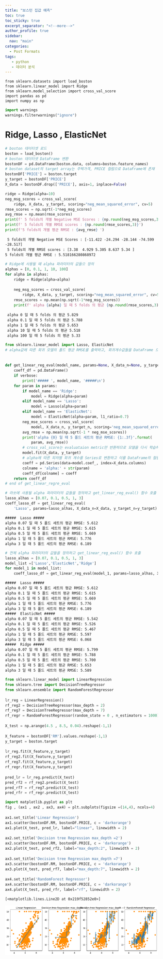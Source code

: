 ```yaml
---
title: "보스턴 집값 예측"
toc: true
toc_sticky: true
excerpt_separator: "<!--more-->"
author_profile: true
sidebar:
  nav: "main"
categories:
  - Post Formats
tags:
   - python
   - 데이터 분석
---
```




```
from sklearn.datasets import load_boston
from sklearn.linear_model import Ridge
from sklearn.model_selection import cross_val_score
import pandas as pd
import numpy as np
```




```python
import warnings
warnings.filterwarnings("ignore")
```

# Ridge, Lasso , ElasticNet


```python
# boston 데이터셋 로드
boston = load_boston()
# boston 데이터셋 DataFrame 변환
bostonDF = pd.DataFrame(boston.data, columns=boston.feature_names)
# boston dataset의 target array는 주택가격, PRICE 컬럼으로 DataFrame에 존재
bostonDF['PRICE'] = boston.target
y_target = bostonDF['PRICE']
X_data = bostonDF.drop(['PRICE'], axis=1, inplace=False)
```


```python
ridge = Ridge(alpha=10)
neg_msg_scores = cross_val_score(
    ridge, X_data, y_target, scoring="neg_mean_squared_error", cv=5)
rmse_scores = np.sqrt(-1*neg_msg_scores)
avg_rmse = np.mean(rmse_scores)
print(f' 5 folds의 개별 Negative MSE Scores : {np.round(neg_msg_scores,3)}')
print(f' 5 folds의 개별 RMSE scores : {np.round(rmse_scores,3)}')
print(f'5 folds의 개별 평균 RMSE : {avg_rmse} ')
```

     5 folds의 개별 Negative MSE Scores : [-11.422 -24.294 -28.144 -74.599 -28.517]
     5 folds의 개별 RMSE scores : [3.38  4.929 5.305 8.637 5.34 ]
    5 folds의 개별 평균 RMSE : 5.518166280868972 



```python
# Ridge에 사용될 때 alpha 파라미터의 값들으 정의
alphas = [0, 0.1, 1, 10, 100]
for alpha in alphas:
    ridge = Ridge(alpha=alpha)

    neg_msg_scores = cross_val_score(
        ridge, X_data, y_target, scoring="neg_mean_squared_error", cv=5)
    rmse_scores = np.mean(np.sqrt(-1*neg_msg_scores))
    print(f' alpha {alpha} 일 때 5 folds 의 평균 {np.round(rmse_scores,3) }')
```

     alpha 0 일 때 5 folds 의 평균 5.829
     alpha 0.1 일 때 5 folds 의 평균 5.788
     alpha 1 일 때 5 folds 의 평균 5.653
     alpha 10 일 때 5 folds 의 평균 5.518
     alpha 100 일 때 5 folds 의 평균 5.33



```python
from sklearn.linear_model import Lasso, ElasticNet
# alpha값에 따른 회귀 모델의 폴드 평균 RMSE를 출력하고, 회귀계수값들을 DataFrame 으로 반환해주는 함수


def get_linear_reg_eval(model_name, params=None, X_data_n=None, y_target_n=None, verbose=True):
    coeff_df = pd.DataFrame()
    if verbose:
        print('##### ', model_name, '#####\n')
    for param in params:
        if model_name == 'Ridge':
            model = Ridge(alpha=param)
        elif model_name == 'Lasso':
            model = Lasso(alpha=param)
        elif model_name == 'ElasticNet':
            model = ElasticNet(alpha=param, l1_ratio=0.7)
        neg_mse_scores = cross_val_score(
            model, X_data_n, y_target_n, scoring='neg_mean_squared_error', cv=5)
        avg_rmse = np.mean(np.sqrt(-1 * neg_mse_scores))
        print('alpha {0} 일 때 5 폴드 세트의 평균 RMSE: {1:.3f}'.format(
            param, avg_rmse))
        # cross_val_score는 evaluataion metric만 반환하므로 모델을 다시 학습하여 회귀 계수 추출
        model.fit(X_data, y_target)
        # alpha에 따른 피처별 회귀 계수를 Series로 변환하고 이를 DataFrame의 컬럼으로 추가.
        coeff = pd.Series(data=model.coef_, index=X_data.columns)
        colname = 'alpha:' + str(param)
        coeff_df[colname] = coeff
    return coeff_df
# end of get_linear_regre_eval
```


```python
# 라쏘에 사용될 alpha 파라미터의 값들을 정의하고 get_linear_reg_eval() 함수 호출
lasso_alhas = [0.07, 0.1, 0.5, 1, 3]
coeff_lasso_df = get_linear_reg_eval(
    'Lasso', params=lasso_alhas, X_data_n=X_data, y_target_n=y_target)
```

    #####  Lasso #####
    alpha 0.07 일 때 5 폴드 세트의 평균 RMSE: 5.612
    alpha 0.1 일 때 5 폴드 세트의 평균 RMSE: 5.615
    alpha 0.5 일 때 5 폴드 세트의 평균 RMSE: 5.669
    alpha 1 일 때 5 폴드 세트의 평균 RMSE: 5.776
    alpha 3 일 때 5 폴드 세트의 평균 RMSE: 6.189



```python
# 전체 alpha 파라미터의 값들을 정의하고 get_linear_reg_eval() 함수 호출
lasso_alhas = [0.07, 0.1, 0.5, 1, 3]
model_list =['Lasso','ElasticNet','Ridge']
for model_1 in model_list:
    coeff_lasso_df = get_linear_reg_eval(model_1, params=lasso_alhas, X_data_n=X_data, y_target_n=y_target)
```

    #####  Lasso #####
    alpha 0.07 일 때 5 폴드 세트의 평균 RMSE: 5.612
    alpha 0.1 일 때 5 폴드 세트의 평균 RMSE: 5.615
    alpha 0.5 일 때 5 폴드 세트의 평균 RMSE: 5.669
    alpha 1 일 때 5 폴드 세트의 평균 RMSE: 5.776
    alpha 3 일 때 5 폴드 세트의 평균 RMSE: 6.189
    #####  ElasticNet #####
    alpha 0.07 일 때 5 폴드 세트의 평균 RMSE: 5.542
    alpha 0.1 일 때 5 폴드 세트의 평균 RMSE: 5.526
    alpha 0.5 일 때 5 폴드 세트의 평균 RMSE: 5.467
    alpha 1 일 때 5 폴드 세트의 평균 RMSE: 5.597
    alpha 3 일 때 5 폴드 세트의 평균 RMSE: 6.068
    #####  Ridge #####
    alpha 0.07 일 때 5 폴드 세트의 평균 RMSE: 5.799
    alpha 0.1 일 때 5 폴드 세트의 평균 RMSE: 5.788
    alpha 0.5 일 때 5 폴드 세트의 평균 RMSE: 5.700
    alpha 1 일 때 5 폴드 세트의 평균 RMSE: 5.653
    alpha 3 일 때 5 폴드 세트의 평균 RMSE: 5.589



```python
from sklearn.linear_model import LinearRegression
from sklearn.tree import DecisionTreeRegressor
from sklearn.ensemble import RandomForestRegressor

lr_reg = LinearRegression()
rf_reg2 = DecisionTreeRegressor(max_depth = 2)
rf_reg7 = DecisionTreeRegressor(max_depth = 7)
rf_regr = RandomForestRegressor(random_state = 0 , n_estimators = 1000)

X_test = np.arange(4.5 , 8.5, 0.04).reshape(-1,1)

X_feature = bostonDF['RM'].values.reshape(-1,1)
y_target = boston.target

lr_reg.fit(X_feature,y_target)
rf_reg2.fit(X_feature,y_target)
rf_reg7.fit(X_feature,y_target)
rf_regr.fit(X_feature,y_target)

pred_lr = lr_reg.predict(X_test)
pred_rf2 = rf_reg2.predict(X_test)
pred_rf7 = rf_reg7.predict(X_test)
pred_rfr = rf_regr.predict(X_test)
```


```python
import matplotlib.pyplot as plt
fig , (ax1 , ax2 , ax3, ax4) = plt.subplots(figsize =(14,4), ncols=4)

ax1.set_title('Linear Regression')
ax1.scatter(bostonDF.RM, bostonDF.PRICE, c = 'darkorange')
ax1.plot(X_test, pred_lr, label="linear", linewidth = 2)

ax2.set_title('Decision tree Regression max_depth =2')
ax2.scatter(bostonDF.RM, bostonDF.PRICE, c = 'darkorange')
ax2.plot(X_test, pred_rf2, label="max_depth:2", linewidth = 2)

ax3.set_title('Decision tree Regression max_depth =7')
ax3.scatter(bostonDF.RM, bostonDF.PRICE, c = 'darkorange')
ax3.plot(X_test, pred_rf7, label="max_depth:7", linewidth = 2)

ax4.set_title('RandomForest Regressor')
ax4.scatter(bostonDF.RM, bostonDF.PRICE, c = 'darkorange')
ax4.plot(X_test, pred_rfr, label="rf", linewidth = 2)
```




    [<matplotlib.lines.Line2D at 0x219f52852e0>]




![png](github_img\boston\output_10_1.png)
    



```python

```
